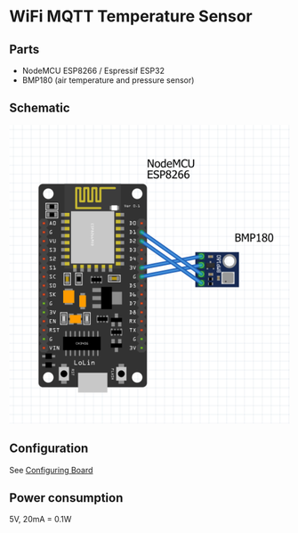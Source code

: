 # WiFi MQTT Temperature Sensor

## Parts
- NodeMCU ESP8266 / Espressif ESP32
- BMP180 (air temperature and pressure sensor)

## Schematic
![Circuit schematic](circuit_schematic.png)

## Configuration
See [Configuring Board](../README.md#Configuration)

## Power consumption
5V, 20mA = 0.1W